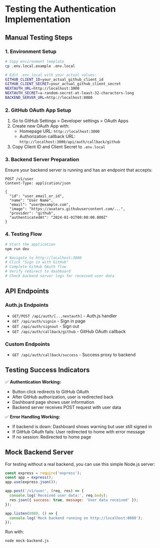 # Testing the Authentication Implementation

## Manual Testing Steps

### 1. Environment Setup
```bash
# Copy environment template
cp .env.local.example .env.local

# Edit .env.local with your actual values:
GITHUB_CLIENT_ID=your_actual_github_client_id
GITHUB_CLIENT_SECRET=your_actual_github_client_secret
NEXTAUTH_URL=http://localhost:3000
NEXTAUTH_SECRET=a-random-secret-at-least-32-characters-long
BACKEND_SERVER_URL=http://localhost:8080
```

### 2. GitHub OAuth App Setup
1. Go to GitHub Settings > Developer settings > OAuth Apps
2. Create new OAuth App with:
   - Homepage URL: `http://localhost:3000`
   - Authorization callback URL: `http://localhost:3000/api/auth/callback/github`
3. Copy Client ID and Client Secret to `.env.local`

### 3. Backend Server Preparation
Ensure your backend server is running and has an endpoint that accepts:
```
POST /v1/user
Content-Type: application/json

{
  "id": "user_email_or_id",
  "name": "User Name",
  "email": "user@example.com",
  "image": "https://avatars.githubusercontent.com/...",
  "provider": "github",
  "authenticatedAt": "2024-01-01T00:00:00.000Z"
}
```

### 4. Testing Flow
```bash
# Start the application
npm run dev

# Navigate to http://localhost:3000
# Click "Sign in with GitHub"
# Complete GitHub OAuth flow
# Verify redirect to dashboard
# Check backend server logs for received user data
```

## API Endpoints

### Auth.js Endpoints
- `GET/POST /api/auth/[...nextauth]` - Auth.js handler
- `GET /api/auth/signin` - Sign in page
- `GET /api/auth/signout` - Sign out
- `GET /api/auth/callback/github` - GitHub OAuth callback

### Custom Endpoints  
- `GET /api/auth/callback/success` - Success proxy to backend

## Testing Success Indicators

✅ **Authentication Working:**
- Button click redirects to GitHub OAuth
- After GitHub authorization, user is redirected back
- Dashboard page shows user information
- Backend server receives POST request with user data

✅ **Error Handling Working:**
- If backend is down: Dashboard shows warning but user still signed in
- If GitHub OAuth fails: User redirected to home with error message
- If no session: Redirected to home page

## Mock Backend Server

For testing without a real backend, you can use this simple Node.js server:

```javascript
const express = require('express');
const app = express();
app.use(express.json());

app.post('/v1/user', (req, res) => {
  console.log('Received user data:', req.body);
  res.json({ success: true, message: 'User data received' });
});

app.listen(8080, () => {
  console.log('Mock backend running on http://localhost:8080');
});
```

Run with:
```bash
node mock-backend.js
```